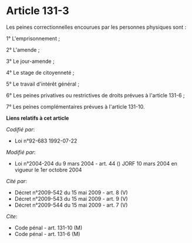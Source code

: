 # Article 131-3

Les peines correctionnelles encourues par les personnes physiques sont :

1° L'emprisonnement ;

2° L'amende ;

3° Le jour-amende ;

4° Le stage de citoyenneté ;

5° Le travail d'intérêt général ;

6° Les peines privatives ou restrictives de droits prévues à l'article 131-6 ;

7° Les peines complémentaires prévues à l'article 131-10.

**Liens relatifs à cet article**

_Codifié par_:

  - Loi n°92-683 1992-07-22

_Modifié par_:

  - Loi n°2004-204 du 9 mars 2004 - art. 44 () JORF 10 mars 2004 en vigueur le 1er octobre 2004

_Cité par_:

  - Décret n°2009-542 du 15 mai 2009 - art. 8 (V)
  - Décret n°2009-543 du 15 mai 2009 - art. 9 (V)
  - Décret n°2009-544 du 15 mai 2009 - art. 7 (V)

_Cite_:

  - Code pénal - art. 131-10 (M)
  - Code pénal - art. 131-6 (M)
